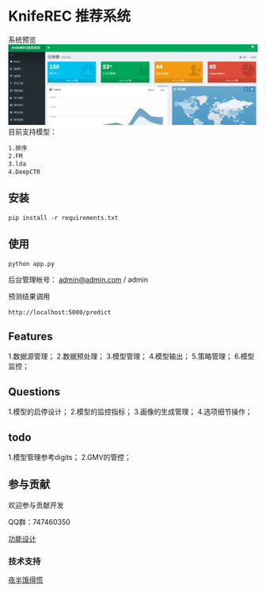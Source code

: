# KnifeREC 推荐系统

系统预览
![view](./doc/sys_view.png)
目前支持模型：

    1.排序
    2.FM
    3.lda
    4.DeepCTR

## 安装

    pip install -r requirements.txt

## 使用

    python app.py
    
后台管理帐号：
admin@admin.com / admin
    
预测结果调用

    http://localhost:5000/predict

## Features

1.数据源管理；
2.数据预处理；
3.模型管理；
4.模型输出；
5.策略管理；
6.模型监控；

## Questions

1.模型的启停设计；
2.模型的监控指标；
3.画像的生成管理；
4.选项细节操作；

## todo

1.模型管理参考digits；
2.GMV的管控；

## 参与贡献

欢迎参与贡献开发

QQ群：747460350

[功能设计](./doc/design.md)

### 技术支持

<a href="mailto:zergskj@163.com">夜半饿得慌</a>
